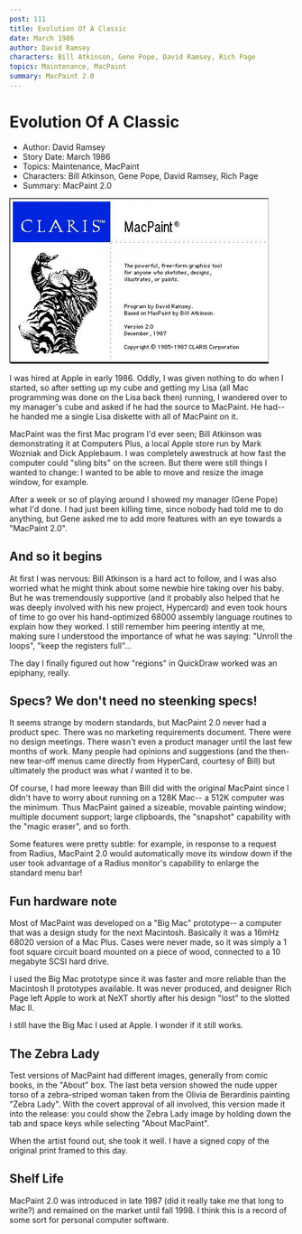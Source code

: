 ```yaml
---
post: 111
title: Evolution Of A Classic
date: March 1986
author: David Ramsey
characters: Bill Atkinson, Gene Pope, David Ramsey, Rich Page
topics: Maintenance, MacPaint
summary: MacPaint 2.0
---
```


# Evolution Of A Classic
* Author: David Ramsey
* Story Date: March 1986
* Topics: Maintenance, MacPaint
* Characters: Bill Atkinson, Gene Pope, David Ramsey, Rich Page
* Summary: MacPaint 2.0

![MacPaint 2.0's](images/Macintosh/AboutPaint.jpg) 
    
I was hired at Apple in early 1986. Oddly, I was given nothing to do when I started, so after setting up my cube and getting my Lisa (all Mac programming was done on the Lisa back then) running, I wandered over to my manager's cube and asked if he had the source to MacPaint. He had-- he handed me a single Lisa diskette with all of MacPaint on it.

MacPaint was the first Mac program I'd ever seen; Bill Atkinson was demonstrating it at Computers Plus, a local Apple store run by Mark Wozniak and Dick Applebaum. I was completely awestruck at how fast the computer could "sling bits" on the screen. But there were still things I wanted to change: I wanted to be able to move and resize the image window, for example.

After a week or so of playing around I showed my manager (Gene Pope) what I'd done. I had just been killing time, since nobody had told me to do anything, but Gene asked me to add more features with an eye towards a "MacPaint 2.0".

## And so it begins

At first I was nervous: Bill Atkinson is a hard act to follow, and I was also worried what he might think about some newbie hire taking over his baby. But he was tremendously supportive (and it probably also helped that he was deeply involved with his new project, Hypercard) and even took hours of time to go over his hand-optimized 68000 assembly language routines to explain how they worked. I still remember him peering intently at me, making sure I understood the importance of what he was saying: "Unroll the loops", "keep the registers full"...

The day I finally figured out how "regions" in QuickDraw worked was an epiphany, really. 

## Specs? We don't need no steenking specs!

It seems strange by modern standards, but MacPaint 2.0 never had a product spec. There was no marketing requirements document. There were no design meetings. There wasn't even a product manager until the last few months of work. Many people had opinions and suggestions (and the then-new tear-off menus came directly from HyperCard, courtesy of Bill) but ultimately the product was what *I* wanted it to be. 

Of course, I had more leeway than Bill did with the original MacPaint since I didn't have to worry about running on a 128K Mac-- a 512K computer was the minimum. Thus MacPaint gained a sizeable, movable painting window; multiple document support; large clipboards, the "snapshot" capability with the "magic eraser", and so forth.

Some features were pretty subtle: for example, in response to a request from Radius, MacPaint 2.0 would automatically move its window down if the user took advantage of a Radius monitor's capability to enlarge the standard menu bar!

## Fun hardware note

Most of MacPaint was developed on a "Big Mac" prototype-- a computer that was a design study for the next Macintosh. Basically it was a 16mHz 68020 version of a Mac Plus. Cases were never made, so it was simply a 1 foot square circuit board mounted on a piece of wood, connected to a 10 megabyte SCSI hard drive.

I used the Big Mac prototype since it was faster and more reliable than the Macintosh II prototypes available. It was never produced, and designer Rich Page left Apple to work at NeXT shortly after his design "lost" to the slotted Mac II.

I still have the Big Mac I used at Apple. I wonder if it still works.

## The Zebra Lady

Test versions of MacPaint had different images, generally from comic books, in the "About" box. The last beta version showed the nude upper torso of a zebra-striped woman taken from the Olivia de Berardinis painting "Zebra Lady". With the covert approval of all involved, this version made it into the release: you could show the Zebra Lady image by holding down the tab and space keys while selecting "About MacPaint". 

When the artist found out, she took it well. I have a signed copy of the original print framed to this day.

## Shelf Life

MacPaint 2.0 was introduced in late 1987 (did it really take me that long to write?) and remained on the market until fall 1998. I think this is  a record of some sort for personal computer software.